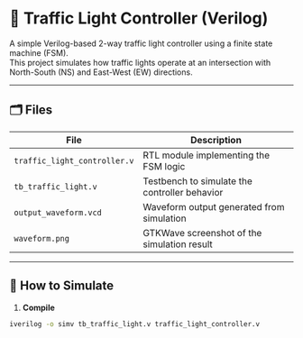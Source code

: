 # 🚦 Traffic Light Controller (Verilog)

A simple Verilog-based 2-way traffic light controller using a finite state machine (FSM).  
This project simulates how traffic lights operate at an intersection with North-South (NS) and East-West (EW) directions.

---

## 🗂️ Files

| File                    | Description                                     |
|-------------------------|-------------------------------------------------|
| `traffic_light_controller.v` | RTL module implementing the FSM logic         |
| `tb_traffic_light.v`         | Testbench to simulate the controller behavior |
| `output_waveform.vcd`        | Waveform output generated from simulation     |
| `waveform.png`               | GTKWave screenshot of the simulation result   |

---

## 🧪 How to Simulate

1. **Compile**

```bash
iverilog -o simv tb_traffic_light.v traffic_light_controller.v
